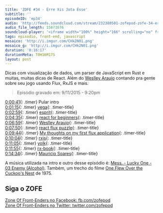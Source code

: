 ```yaml
---
title: 'ZOFE #34 - Érre Xis Jota Ésse'
subtitle: ''
episodeID: 'ep34'
audio: 'http://feeds.soundcloud.com/stream/232380501-zofepod-zofe-34-erre-xis-jota-esse'
audio_file_length: 15871676
soundcloud-player: '<iframe width="100%" height="166" scrolling="no" frameborder="no" src="https://w.soundcloud.com/player/?url=https%3A//api.soundcloud.com/tracks/232380501&amp;color=ff5500&amp;auto_play=false&amp;hide_related=false&amp;show_comments=true&amp;show_user=true&amp;show_reposts=false"></iframe>'
tags: episodio, front-end, javascript
mosaico: 'http://i.imgur.com/CHk2N01.png'
mosaico_g: 'http://i.imgur.com/CHk2N01.png'
duration: '0:16:17'
durationMeta: T0H16M17S
layout: post
---
```



Dicas com visualização de dados, um parser de JavaScript em Rust e muitas, muitas dicas de React. Além do [Weslley Araujo](https://twitter.com/_weslleyaraujo) contando pra gente sobre seu jogo usando Flux, RxJS e mais.
<!-- excerpt -->

> Episódio gravado em: 9/11/2015 - 9:20pm

[0:00:41](#t=0:00:41){: .timer} Pular intro<br>
[0:01:15](#t=0:01:15){: .timer} [vega](https://github.com/vega/vega){: .timer-title}<br>
[0:02:59](#t=0:02:59){: .timer} [esprit](https://github.com/dherman/esprit){: .timer-title}<br>
[0:04:35](#t=0:04:35){: .timer} [react for beginners](https://reactforbeginners.com/){: .timer-title}<br>
[0:06:59](#t=0:06:59){: .timer} [Weslley Araujo](https://twitter.com/_weslleyaraujo){: .timer-title}<br>
[0:07:50](#t=0:07:50){: .timer} [react flux puzzle](https://github.com/weslleyaraujo/react-flux-puzzle){: .timer-title}<br>
[0:09:44](#t=0:09:44){: .timer} [My thoughts on my first flux application](https://medium.com/@_weslleyaraujo/my-thoughts-on-my-first-flux-application-a1fd1cccd724){: .timer-title}<br>
[0:10:04](#t=0:10:04){: .timer} [rxjs](http://reactivex.io/){: .timer-title}<br>
[0:11:05](#t=0:11:05){: .timer} [yolk](https://github.com/yolkjs/yolk){: .timer-title}<br>
[0:11:55](#t=0:11:55){: .timer} [rx-book](http://xgrommx.github.io/rx-book/){: .timer-title}<br>
[0:14:34](#t=0:14:34){: .timer} [Mauricio Soares](https://twitter.com/omauriciosoares){: .timer-title}<br>

A música utilizada na intro e outro desse episódio é: [Mess. - Lucky One - 03 Enemy (Alcohol)](http://store.southerncitylab.net/album/lucky-one). Também, um trecho do filme [One Flew Over the Cuckoo's Nest](http://www.imdb.com/title/tt0073486/) de 1975.

## Siga o ZOFE

[Zone Of Front-Enders no Facebook: fb.com/zofepod](http://fb.com/zofepod/ "ZOFE no Facebook: fb.com/zofepod")<br>
[Zone Of Front-Enders no Twitter: twitter.com/zofepod](http://twitter.com/zofepod/ "ZOFE no Twitter")<br>
